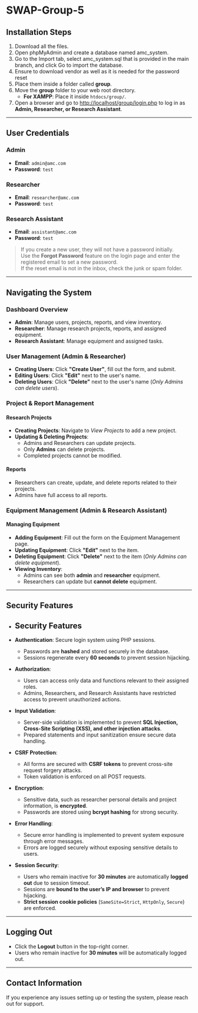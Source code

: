 # SWAP-Group-5

## Installation Steps

1. Download all the files.
2. Open phpMyAdmin and create a database named amc_system.
3. Go to the Import tab, select amc_system.sql that is provided in the main branch, and click Go to import the database.
4. Ensure to download vendor as well as it is needed for the password reset
5. Place them inside a folder called **group**.
6. Move the **group** folder to your web root directory.
   - **For XAMPP**: Place it inside `htdocs/group/`.
7. Open a browser and go to [http://localhost/group/login.php](http://localhost/group/login.php) to log in as **Admin, Researcher, or Research Assistant**.

---

## User Credentials

### Admin
- **Email**: `admin@amc.com`
- **Password**: `test`

### Researcher
- **Email**: `researcher@amc.com`
- **Password**: `test`

### Research Assistant
- **Email**: `assistant@amc.com`
- **Password**: `test`

> If you create a new user, they will not have a password initially.  
> Use the **Forgot Password** feature on the login page and enter the registered email to set a new password.  
> If the reset email is not in the inbox, check the junk or spam folder.

---

## Navigating the System

### **Dashboard Overview**
- **Admin**: Manage users, projects, reports, and view inventory.
- **Researcher**: Manage research projects, reports, and assigned equipment.
- **Research Assistant**: Manage equipment and assigned tasks.

### **User Management (Admin & Researcher)**
- **Creating Users**: Click **"Create User"**, fill out the form, and submit.
- **Editing Users**: Click **"Edit"** next to the user's name.
- **Deleting Users**: Click **"Delete"** next to the user's name (*Only Admins can delete users*).

### **Project & Report Management**
#### **Research Projects**
- **Creating Projects**: Navigate to *View Projects* to add a new project.
- **Updating & Deleting Projects**:  
  - Admins and Researchers can update projects.  
  - Only **Admins** can delete projects.  
  - Completed projects cannot be modified.

#### **Reports**
- Researchers can create, update, and delete reports related to their projects.
- Admins have full access to all reports.

### **Equipment Management (Admin & Research Assistant)**
#### **Managing Equipment**
- **Adding Equipment**: Fill out the form on the Equipment Management page.
- **Updating Equipment**: Click **"Edit"** next to the item.
- **Deleting Equipment**: Click **"Delete"** next to the item (*Only Admins can delete equipment*).
- **Viewing Inventory**:
  - Admins can see both **admin** and **researcher** equipment.
  - Researchers can update but **cannot delete** equipment.

---

## Security Features
- ## Security Features

- **Authentication**: Secure login system using PHP sessions.  
  - Passwords are **hashed** and stored securely in the database.  
  - Sessions regenerate every **60 seconds** to prevent session hijacking.  

- **Authorization**:  
  - Users can access only data and functions relevant to their assigned roles.  
  - Admins, Researchers, and Research Assistants have restricted access to prevent unauthorized actions.  

- **Input Validation**:  
  - Server-side validation is implemented to prevent **SQL Injection, Cross-Site Scripting (XSS), and other injection attacks**.  
  - Prepared statements and input sanitization ensure secure data handling.  

- **CSRF Protection**:  
  - All forms are secured with **CSRF tokens** to prevent cross-site request forgery attacks.  
  - Token validation is enforced on all POST requests.  

- **Encryption**:  
  - Sensitive data, such as researcher personal details and project information, is **encrypted**.  
  - Passwords are stored using **bcrypt hashing** for strong security.  

- **Error Handling**:  
  - Secure error handling is implemented to prevent system exposure through error messages.  
  - Errors are logged securely without exposing sensitive details to users.  

- **Session Security**:  
  - Users who remain inactive for **30 minutes** are automatically **logged out** due to session timeout.  
  - Sessions are **bound to the user’s IP and browser** to prevent hijacking.  
  - **Strict session cookie policies** (`SameSite=Strict`, `HttpOnly`, `Secure`) are enforced.  

---

## Logging Out
- Click the **Logout** button in the top-right corner.
- Users who remain inactive for **30 minutes** will be automatically logged out.

---

## Contact Information
If you experience any issues setting up or testing the system, please reach out for support.
